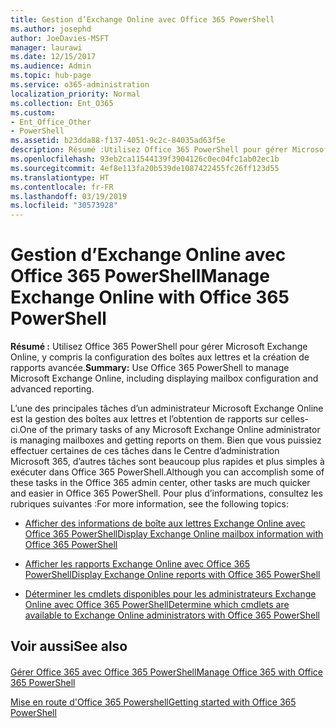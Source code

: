```yaml
---
title: Gestion d’Exchange Online avec Office 365 PowerShell
ms.author: josephd
author: JoeDavies-MSFT
manager: laurawi
ms.date: 12/15/2017
ms.audience: Admin
ms.topic: hub-page
ms.service: o365-administration
localization_priority: Normal
ms.collection: Ent_O365
ms.custom:
- Ent_Office_Other
- PowerShell
ms.assetid: b23dda88-f137-4051-9c2c-84035ad63f5e
description: Résumé :Utilisez Office 365 PowerShell pour gérer Microsoft Exchange Online, y compris la configuration des boîtes aux lettres et la création de rapports avancée.
ms.openlocfilehash: 93eb2ca11544139f3904126c0ec04fc1ab02ec1b
ms.sourcegitcommit: 4ef8e113fa20b539de1087422455fc26ff123d55
ms.translationtype: HT
ms.contentlocale: fr-FR
ms.lasthandoff: 03/19/2019
ms.locfileid: "30573928"
---
```

# <a name="manage-exchange-online-with-office-365-powershell"></a><span data-ttu-id="59367-103">Gestion d’Exchange Online avec Office 365 PowerShell</span><span class="sxs-lookup"><span data-stu-id="59367-103">Manage Exchange Online with Office 365 PowerShell</span></span>

 <span data-ttu-id="59367-104">**Résumé :** Utilisez Office 365 PowerShell pour gérer Microsoft Exchange Online, y compris la configuration des boîtes aux lettres et la création de rapports avancée.</span><span class="sxs-lookup"><span data-stu-id="59367-104">**Summary:** Use Office 365 PowerShell to manage Microsoft Exchange Online, including displaying mailbox configuration and advanced reporting.</span></span>
  
<span data-ttu-id="59367-105">L’une des principales tâches d’un administrateur Microsoft Exchange Online est la gestion des boîtes aux lettres et l’obtention de rapports sur celles-ci.</span><span class="sxs-lookup"><span data-stu-id="59367-105">One of the primary tasks of any Microsoft Exchange Online administrator is managing mailboxes and getting reports on them.</span></span> <span data-ttu-id="59367-106">Bien que vous puissiez effectuer certaines de ces tâches dans le Centre d’administration Microsoft 365, d’autres tâches sont beaucoup plus rapides et plus simples à exécuter dans Office 365 PowerShell.</span><span class="sxs-lookup"><span data-stu-id="59367-106">Although you can accomplish some of these tasks in the Office 365 admin center, other tasks are much quicker and easier in Office 365 PowerShell.</span></span> <span data-ttu-id="59367-107">Pour plus d’informations, consultez les rubriques suivantes :</span><span class="sxs-lookup"><span data-stu-id="59367-107">For more information, see the following topics:</span></span>
  
- [<span data-ttu-id="59367-108">Afficher des informations de boîte aux lettres Exchange Online avec Office 365 PowerShell</span><span class="sxs-lookup"><span data-stu-id="59367-108">Display Exchange Online mailbox information with Office 365 PowerShell</span></span>](https://technet.microsoft.com/fr-FR/library/mt771881%28v=exchg.160%29.aspx)
    
- [<span data-ttu-id="59367-109">Afficher les rapports Exchange Online avec Office 365 PowerShell</span><span class="sxs-lookup"><span data-stu-id="59367-109">Display Exchange Online reports with Office 365 PowerShell</span></span>](https://technet.microsoft.com/fr-FR/library/mt771882%28v=exchg.160%29.aspx)
    
- [<span data-ttu-id="59367-110">Déterminer les cmdlets disponibles pour les administrateurs Exchange Online avec Office 365 PowerShell</span><span class="sxs-lookup"><span data-stu-id="59367-110">Determine which cmdlets are available to Exchange Online administrators with Office 365 PowerShell</span></span>](https://technet.microsoft.com/fr-FR/library/mt771883%28v=exchg.160%29.aspx)
    
## <a name="see-also"></a><span data-ttu-id="59367-111">Voir aussi</span><span class="sxs-lookup"><span data-stu-id="59367-111">See also</span></span>

#### 

[<span data-ttu-id="59367-112">Gérer Office 365 avec Office 365 PowerShell</span><span class="sxs-lookup"><span data-stu-id="59367-112">Manage Office 365 with Office 365 PowerShell</span></span>](manage-office-365-with-office-365-powershell.md)
  
[<span data-ttu-id="59367-113">Mise en route d'Office 365 Powershell</span><span class="sxs-lookup"><span data-stu-id="59367-113">Getting started with Office 365 PowerShell</span></span>](getting-started-with-office-365-powershell.md)

